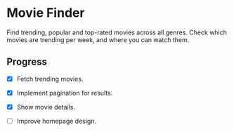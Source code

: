 # Movie Finder
Find trending, popular and top-rated movies across all genres. Check which movies are trending per week, and where you can watch them.

## Progress
- [x] Fetch trending movies.
- [x] Implement pagination for results.
- [x] Show movie details.
- [ ] Improve homepage design.

